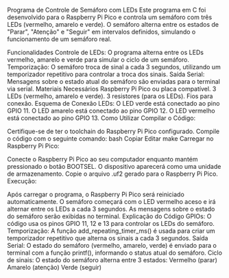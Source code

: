 Programa de Controle de Semáforo com LEDs
Este programa em C foi desenvolvido para o Raspberry Pi Pico e controla um semáforo com três LEDs (vermelho, amarelo e verde). O semáforo alterna entre os estados de "Parar", "Atenção" e "Seguir" em intervalos definidos, simulando o funcionamento de um semáforo real.

Funcionalidades
Controle de LEDs: O programa alterna entre os LEDs vermelho, amarelo e verde para simular o ciclo de um semáforo.
Temporização: O semáforo troca de sinal a cada 3 segundos, utilizando um temporizador repetitivo para controlar a troca dos sinais.
Saída Serial: Mensagens sobre o estado atual do semáforo são enviadas para o terminal via serial.
Materiais Necessários
Raspberry Pi Pico ou placa compatível.
3 LEDs (vermelho, amarelo e verde).
3 resistores (para os LEDs).
Fios para conexão.
Esquema de Conexão
LEDs:
O LED verde está conectado ao pino GPIO 11.
O LED amarelo está conectado ao pino GPIO 12.
O LED vermelho está conectado ao pino GPIO 13.
Como Utilizar
Compilar o Código:

Certifique-se de ter o toolchain do Raspberry Pi Pico configurado.
Compile o código com o seguinte comando:
bash
Copiar
Editar
make
Carregar no Raspberry Pi Pico:

Conecte o Raspberry Pi Pico ao seu computador enquanto mantém pressionado o botão BOOTSEL.
O dispositivo aparecerá como uma unidade de armazenamento.
Copie o arquivo .uf2 gerado para o Raspberry Pi Pico.
Execução:

Após carregar o programa, o Raspberry Pi Pico será reiniciado automaticamente.
O semáforo começará com o LED vermelho aceso e irá alternar entre os LEDs a cada 3 segundos. As mensagens sobre o estado do semáforo serão exibidas no terminal.
Explicação do Código
GPIOs: O código usa os pinos GPIO 11, 12 e 13 para controlar os LEDs do semáforo.
Temporização: A função add_repeating_timer_ms() é usada para criar um temporizador repetitivo que alterna os sinais a cada 3 segundos.
Saída Serial: O estado do semáforo (vermelho, amarelo, verde) é enviado para o terminal com a função printf(), informando o status atual do semáforo.
Ciclo de sinais: O estado do semáforo alterna entre 3 estados:
Vermelho (parar)
Amarelo (atenção)
Verde (seguir)
